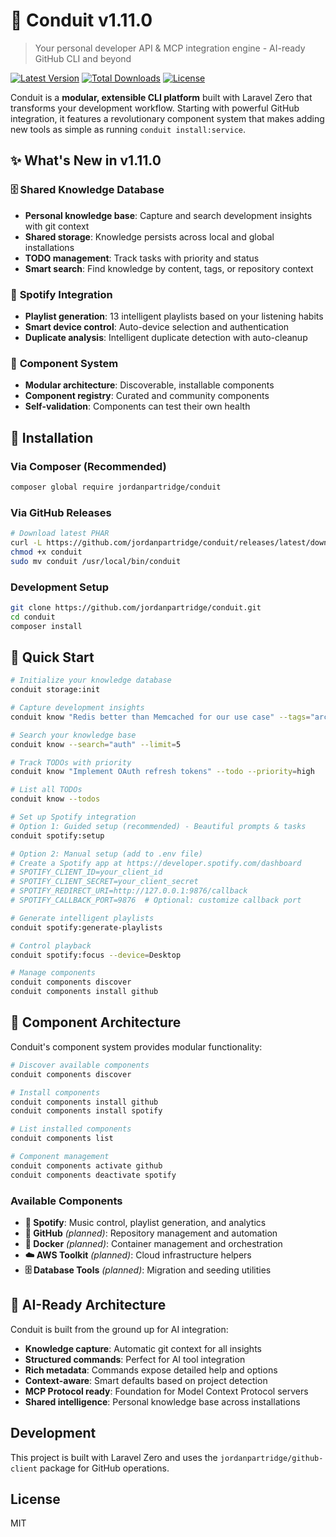 # 🚀 Conduit v1.11.0

> Your personal developer API & MCP integration engine - AI-ready GitHub CLI and beyond

[![Latest Version](https://img.shields.io/packagist/v/jordanpartridge/conduit.svg?style=flat-square)](https://packagist.org/packages/jordanpartridge/conduit)
[![Total Downloads](https://img.shields.io/packagist/dt/jordanpartridge/conduit.svg?style=flat-square)](https://packagist.org/packages/jordanpartridge/conduit)
[![License](https://img.shields.io/packagist/l/jordanpartridge/conduit.svg?style=flat-square)](https://packagist.org/packages/jordanpartridge/conduit)

Conduit is a **modular, extensible CLI platform** built with Laravel Zero that transforms your development workflow. Starting with powerful GitHub integration, it features a revolutionary component system that makes adding new tools as simple as running `conduit install:service`.

## ✨ What's New in v1.11.0

### 🗄️ **Shared Knowledge Database**
- **Personal knowledge base**: Capture and search development insights with git context
- **Shared storage**: Knowledge persists across local and global installations
- **TODO management**: Track tasks with priority and status
- **Smart search**: Find knowledge by content, tags, or repository context

### 🎵 **Spotify Integration**
- **Playlist generation**: 13 intelligent playlists based on your listening habits
- **Smart device control**: Auto-device selection and authentication
- **Duplicate analysis**: Intelligent duplicate detection with auto-cleanup

### 🧩 **Component System**
- **Modular architecture**: Discoverable, installable components
- **Component registry**: Curated and community components
- **Self-validation**: Components can test their own health

## 🚀 Installation

### Via Composer (Recommended)
```bash
composer global require jordanpartridge/conduit
```

### Via GitHub Releases
```bash
# Download latest PHAR
curl -L https://github.com/jordanpartridge/conduit/releases/latest/download/conduit.phar -o conduit
chmod +x conduit
sudo mv conduit /usr/local/bin/conduit
```

### Development Setup
```bash
git clone https://github.com/jordanpartridge/conduit.git
cd conduit
composer install
```

## 🎯 Quick Start

```bash
# Initialize your knowledge database
conduit storage:init

# Capture development insights
conduit know "Redis better than Memcached for our use case" --tags="architecture,performance"

# Search your knowledge base
conduit know --search="auth" --limit=5

# Track TODOs with priority
conduit know "Implement OAuth refresh tokens" --todo --priority=high

# List all TODOs
conduit know --todos

# Set up Spotify integration
# Option 1: Guided setup (recommended) - Beautiful prompts & tasks
conduit spotify:setup

# Option 2: Manual setup (add to .env file)
# Create a Spotify app at https://developer.spotify.com/dashboard
# SPOTIFY_CLIENT_ID=your_client_id
# SPOTIFY_CLIENT_SECRET=your_client_secret
# SPOTIFY_REDIRECT_URI=http://127.0.0.1:9876/callback
# SPOTIFY_CALLBACK_PORT=9876  # Optional: customize callback port

# Generate intelligent playlists
conduit spotify:generate-playlists

# Control playback
conduit spotify:focus --device=Desktop

# Manage components
conduit components discover
conduit components install github
```

## 🧩 Component Architecture

Conduit's component system provides modular functionality:

```bash
# Discover available components
conduit components discover

# Install components
conduit components install github
conduit components install spotify

# List installed components
conduit components list

# Component management
conduit components activate github
conduit components deactivate spotify
```

### Available Components
- **🎵 Spotify**: Music control, playlist generation, and analytics
- **🐙 GitHub** *(planned)*: Repository management and automation
- **🐳 Docker** *(planned)*: Container management and orchestration
- **☁️ AWS Toolkit** *(planned)*: Cloud infrastructure helpers
- **🗄️ Database Tools** *(planned)*: Migration and seeding utilities

## 🤖 AI-Ready Architecture

Conduit is built from the ground up for AI integration:
- **Knowledge capture**: Automatic git context for all insights
- **Structured commands**: Perfect for AI tool integration
- **Rich metadata**: Commands expose detailed help and options  
- **Context-aware**: Smart defaults based on project detection
- **MCP Protocol ready**: Foundation for Model Context Protocol servers
- **Shared intelligence**: Personal knowledge base across installations

## Development

This project is built with Laravel Zero and uses the `jordanpartridge/github-client` package for GitHub operations.

## License

MIT
